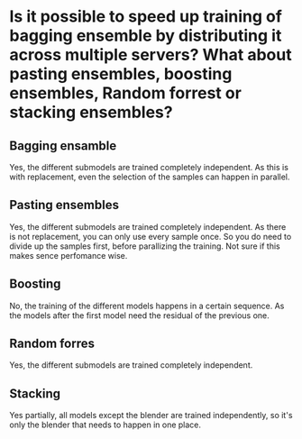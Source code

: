 # Is it possible to speed up training of bagging ensemble by distributing it across multiple servers? What about pasting ensembles, boosting ensembles, Random forrest or stacking ensembles?

## Bagging ensamble
Yes, the different submodels are trained completely independent.
As this is with replacement, even the selection of the samples can happen in parallel.

## Pasting ensembles
Yes, the different submodels are trained completely independent.
As there is not replacement, you can only use every sample once.
So you do need to divide up the samples first, before parallizing the training.
Not sure if this makes sence perfomance wise.

## Boosting
No, the training of the different models happens in a certain sequence. 
As the models after the first model need the residual of the previous one.

## Random forres
Yes, the different submodels are trained completely independent.

## Stacking
Yes partially, all models except the blender are trained independently, so it's only the blender that needs to happen in one place.
